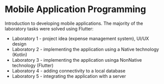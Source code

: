# Mobile Application Programming

Introduction to developing mobile applications. The majority of the laboratory tasks were solved using Flutter:
- Laboratory 1 - project idea (expense management system), UI/UX design
- Laboratory 2 - implementing the application using a Native technology (Kotlin)
- Laboratory 3 - implementing the application usinga NonNative technology (Flutter)
- Laboratory 4 - adding connectivity to a local database
- Laboratory 5 - integrating the application with a server

